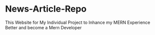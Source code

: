 # News-Article-Repo
This Website for My Individual Project to Inhance my MERN Experience Better and become a Mern Developer
